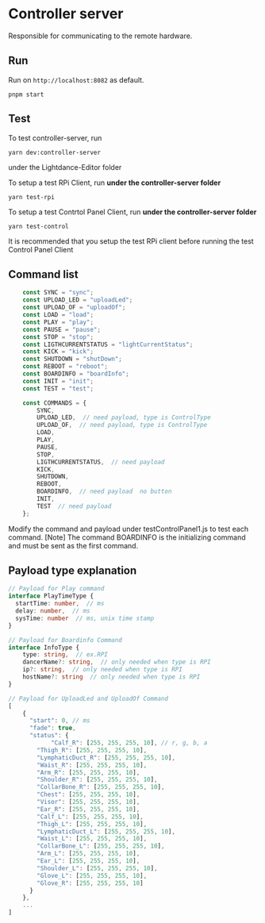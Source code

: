 # Controller server

Responsible for communicating to the remote hardware.

## Run

Run on `http://localhost:8082` as default.

```
pnpm start
```

## Test

To test controller-server, run
```
yarn dev:controller-server
```
under the Lightdance-Editor folder

To setup a test RPi Client, run **under the controller-server folder**
```
yarn test-rpi
```

To setup a test Contrtol Panel Client, run **under the controller-server folder**
```
yarn test-control
```

It is recommended that you setup the test RPi client before running the test Control Panel Client

## Command list
```typescript
    const SYNC = "sync";
    const UPLOAD_LED = "uploadLed";
    const UPLOAD_OF = "uploadOf";
    const LOAD = "load";
    const PLAY = "play";
    const PAUSE = "pause";
    const STOP = "stop";
    const LIGTHCURRENTSTATUS = "lightCurrentStatus";
    const KICK = "kick";
    const SHUTDOWN = "shutDown";
    const REBOOT = "reboot";
    const BOARDINFO = "boardInfo";
    const INIT = "init";
    const TEST = "test";

    const COMMANDS = {
        SYNC,
        UPLOAD_LED,  // need payload, type is ControlType
        UPLOAD_OF,  // need payload, type is ControlType
        LOAD,
        PLAY,  
        PAUSE,
        STOP,
        LIGTHCURRENTSTATUS,  // need payload
        KICK,
        SHUTDOWN,
        REBOOT,
        BOARDINFO,  // need payload  no button
        INIT,
        TEST  // need payload
    };
```

Modify the command and payload under testControlPanel1.js to test each command.
[Note] The command BOARDINFO is the initializing command and must be sent as the first command.

## Payload type explanation
```typescript
// Payload for Play command
interface PlayTimeType {
  startTime: number,  // ms
  delay: number,  // ms
  sysTime: number  // ms, unix time stamp
}

// Payload for Boardinfo Command
interface InfoType {
	type: string,  // ex.RPI
	dancerName?: string,  // only needed when type is RPI
	ip?: string,  // only needed when type is RPI
	hostName?: string  // only needed when type is RPI
}

// Payload for UploadLed and UploadOf Command
[
	{
	  "start": 0, // ms
	  "fade": true,
	  "status": {
			"Calf_R": [255, 255, 255, 10], // r, g, b, a
	    "Thigh_R": [255, 255, 255, 10],
	    "LymphaticDuct_R": [255, 255, 255, 10],
	    "Waist_R": [255, 255, 255, 10],
	    "Arm_R": [255, 255, 255, 10],
	    "Shoulder_R": [255, 255, 255, 10],
	    "CollarBone_R": [255, 255, 255, 10],
	    "Chest": [255, 255, 255, 10],
	    "Visor": [255, 255, 255, 10],
	    "Ear_R": [255, 255, 255, 10],
	    "Calf_L": [255, 255, 255, 10],
	    "Thigh_L": [255, 255, 255, 10],
	    "LymphaticDuct_L": [255, 255, 255, 10],
	    "Waist_L": [255, 255, 255, 10],
	    "CollarBone_L": [255, 255, 255, 10],
	    "Arm_L": [255, 255, 255, 10],
	    "Ear_L": [255, 255, 255, 10],
	    "Shoulder_L": [255, 255, 255, 10],
	    "Glove_L": [255, 255, 255, 10],
	    "Glove_R": [255, 255, 255, 10]
	  }
	},
	...
]
```
